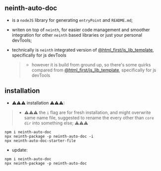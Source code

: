 ## neinth-auto-doc

- is a `nodeJS` library for generating `entryPoint` and `README.md`;

- writen on top of `neinth`, for easier code management and smoother integration for other `neinth`
  based libraries or just your personal devTools;

- technically is `neinth` integrated version of
  [@html_first/js_lib_template](https://www.npmjs.com/package/@html_first/js_lib_template),
  specifically for js devTools
  > - however it is build from ground up, so there's some quirks compared from
  >   [@html_first/js_lib_template](https://www.npmjs.com/package/@html_first/js_lib_template),
  >   specifically for js devTools

## installation

- ⚠⚠⚠ installation ⚠⚠⚠:

> - ⚠⚠⚠ the `i` flag are for fresh installation, and might overwrite same name file, suggested to
>   rename the every other than `core` `dir` into something else; ⚠⚠⚠

```shell
npm i neinth-auto-doc
npx neinth-package -p neinth-auto-doc -i
npx neinth-auto-doc-starter-file
```

- update:

```shell
npm i neinth-auto-doc
npx neinth-package -p neinth-auto-doc
```
